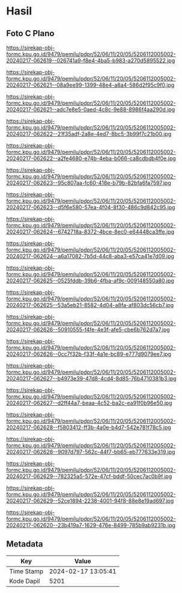 # Hasil

## Foto C Plano

https://sirekap-obj-formc.kpu.go.id/9479/pemilu/pdpr/52/06/11/20/05/5206112005002-20240217-062619--026741a9-f8e4-4ba5-b983-a270d5895522.jpg

https://sirekap-obj-formc.kpu.go.id/9479/pemilu/pdpr/52/06/11/20/05/5206112005002-20240217-062621--08a9ee99-1399-48e4-a8a4-586d2f95c9f0.jpg

https://sirekap-obj-formc.kpu.go.id/9479/pemilu/pdpr/52/06/11/20/05/5206112005002-20240217-062621--adc7e8e5-0aed-4c8c-9e88-8986f4aa290d.jpg

https://sirekap-obj-formc.kpu.go.id/9479/pemilu/pdpr/52/06/11/20/05/5206112005002-20240217-062622--21f35adf-2a8e-4ed7-8bc5-3b99f7c21b00.jpg

https://sirekap-obj-formc.kpu.go.id/9479/pemilu/pdpr/52/06/11/20/05/5206112005002-20240217-062622--a2fe4680-e74b-4eba-b066-ca8cdbdb4f0e.jpg

https://sirekap-obj-formc.kpu.go.id/9479/pemilu/pdpr/52/06/11/20/05/5206112005002-20240217-062623--95c807aa-fc60-418e-b79b-82bfa6fa7597.jpg

https://sirekap-obj-formc.kpu.go.id/9479/pemilu/pdpr/52/06/11/20/05/5206112005002-20240217-062623--d5f6e580-57ea-4f04-8f30-486c9d842c95.jpg

https://sirekap-obj-formc.kpu.go.id/9479/pemilu/pdpr/52/06/11/20/05/5206112005002-20240217-062624--6742718a-8372-4bce-8ec0-e64448ca3ffe.jpg

https://sirekap-obj-formc.kpu.go.id/9479/pemilu/pdpr/52/06/11/20/05/5206112005002-20240217-062624--a6a17082-7b5d-44c8-aba3-e57ca41e7d09.jpg

https://sirekap-obj-formc.kpu.go.id/9479/pemilu/pdpr/52/06/11/20/05/5206112005002-20240217-062625--0525fddb-39b6-4fba-af9c-009148550a80.jpg

https://sirekap-obj-formc.kpu.go.id/9479/pemilu/pdpr/52/06/11/20/05/5206112005002-20240217-062625--53a5eb21-8582-4d04-a8fa-af803dc56cb7.jpg

https://sirekap-obj-formc.kpu.go.id/9479/pemilu/pdpr/52/06/11/20/05/5206112005002-20240217-062626--50910555-f4fe-4e3f-afe5-cbe6b762d7a7.jpg

https://sirekap-obj-formc.kpu.go.id/9479/pemilu/pdpr/52/06/11/20/05/5206112005002-20240217-062626--0cc7f32b-f33f-4a1e-bc89-e777d9079ee7.jpg

https://sirekap-obj-formc.kpu.go.id/9479/pemilu/pdpr/52/06/11/20/05/5206112005002-20240217-062627--b4973e39-47d8-4cd4-8d85-76b4710381b3.jpg

https://sirekap-obj-formc.kpu.go.id/9479/pemilu/pdpr/52/06/11/20/05/5206112005002-20240217-062627--d2ff44a7-beaa-4c52-ba2c-ea91f0b96e50.jpg

https://sirekap-obj-formc.kpu.go.id/9479/pemilu/pdpr/52/06/11/20/05/5206112005002-20240217-062628--f5803412-ff3b-4a0e-b4d7-542e781f78c5.jpg

https://sirekap-obj-formc.kpu.go.id/9479/pemilu/pdpr/52/06/11/20/05/5206112005002-20240217-062628--9097d797-562c-44f7-bb65-eb777633e319.jpg

https://sirekap-obj-formc.kpu.go.id/9479/pemilu/pdpr/52/06/11/20/05/5206112005002-20240217-062629--782325a5-572e-47cf-bddf-50cec7ac0b9f.jpg

https://sirekap-obj-formc.kpu.go.id/9479/pemilu/pdpr/52/06/11/20/05/5206112005002-20240217-062629--52ce1894-2238-4001-94f8-88e8e19ad697.jpg

https://sirekap-obj-formc.kpu.go.id/9479/pemilu/pdpr/52/06/11/20/05/5206112005002-20240217-062620--23b419a7-1629-476e-8499-785b9ab9231b.jpg


## Metadata

| Key        | Value               |
| ---------- | ------------------- |
| Time Stamp | 2024-02-17 13:05:41 |
| Kode Dapil | 5201                |



